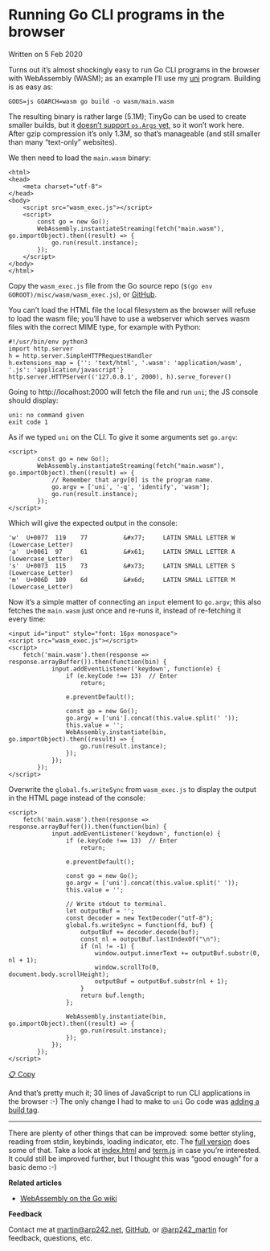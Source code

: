 # Running Go CLI programs in the browser

Written on 5 Feb 2020

Turns out it’s almost shockingly easy to run Go CLI programs in the browser with WebAssembly (WASM); as an example I’ll use my [uni](https://github.com/arp242/uni) program. Building is as easy as:

```
GOOS=js GOARCH=wasm go build -o wasm/main.wasm
```

The resulting binary is rather large (5.1M); TinyGo can be used to create smaller builds, but it [doesn’t support `os.Args` yet](https://github.com/tinygo-org/tinygo/issues/541), so it won’t work here. After gzip compression it’s only 1.3M, so that’s manageable (and still smaller than many “text-only” websites).

We then need to load the `main.wasm` binary:

```
<html>
<head>
    <meta charset="utf-8">
</head>
<body>
    <script src="wasm_exec.js"></script>
    <script>
        const go = new Go();
        WebAssembly.instantiateStreaming(fetch("main.wasm"), go.importObject).then((result) => {
            go.run(result.instance);
        });
    </script>
</body>
</html>
```

Copy the `wasm_exec.js` file from the Go source repo (`$(go env GOROOT)/misc/wasm/wasm_exec.js`), or [GitHub](https://github.com/golang/go/blob/master/misc/wasm/wasm_exec.js).

You can’t load the HTML file the local filesystem as the browser will refuse to load the wasm file; you’ll have to use a webserver which serves wasm files with the correct MIME type, for example with Python:

```
#!/usr/bin/env python3
import http.server
h = http.server.SimpleHTTPRequestHandler
h.extensions_map = {'': 'text/html', '.wasm': 'application/wasm', '.js': 'application/javascript'}
http.server.HTTPServer(('127.0.0.1', 2000), h).serve_forever()
```

Going to http://localhost:2000 will fetch the file and run `uni`; the JS console should display:

```
uni: no command given
exit code 1
```

As if we typed `uni` on the CLI. To give it some arguments set `go.argv`:

```
<script>
        const go = new Go();
        WebAssembly.instantiateStreaming(fetch("main.wasm"), go.importObject).then((result) => {
            // Remember that argv[0] is the program name.
            go.argv = ['uni', '-q', 'identify', 'wasm'];
            go.run(result.instance);
        });
</script>
```

Which will give the expected output in the console:

```
'w'  U+0077  119    77          &#x77;     LATIN SMALL LETTER W (Lowercase_Letter)
'a'  U+0061  97     61          &#x61;     LATIN SMALL LETTER A (Lowercase_Letter)
's'  U+0073  115    73          &#x73;     LATIN SMALL LETTER S (Lowercase_Letter)
'm'  U+006D  109    6d          &#x6d;     LATIN SMALL LETTER M (Lowercase_Letter)
```

Now it’s a simple matter of connecting an `input` element to `go.argv`; this also fetches the `main.wasm` just once and re-runs it, instead of re-fetching it every time:

```
<input id="input" style="font: 16px monospace">
<script src="wasm_exec.js"></script>
<script>
    fetch('main.wasm').then(response => response.arrayBuffer()).then(function(bin) {
            input.addEventListener('keydown', function(e) {
                if (e.keyCode !== 13)  // Enter
                    return;

                e.preventDefault();

                const go = new Go();
                go.argv = ['uni'].concat(this.value.split(' '));
                this.value = '';
                WebAssembly.instantiate(bin, go.importObject).then((result) => {
                    go.run(result.instance);
                });
            });
        });
</script>
```

Overwrite the `global.fs.writeSync` from `wasm_exec.js` to display the output in the HTML page instead of the console:

```
<script>
    fetch('main.wasm').then(response => response.arrayBuffer()).then(function(bin) {
            input.addEventListener('keydown', function(e) {
                if (e.keyCode !== 13)  // Enter
                    return;

                e.preventDefault();

                const go = new Go();
                go.argv = ['uni'].concat(this.value.split(' '));
                this.value = '';

                // Write stdout to terminal.
                let outputBuf = '';
                const decoder = new TextDecoder("utf-8");
                global.fs.writeSync = function(fd, buf) {
                    outputBuf += decoder.decode(buf);
                    const nl = outputBuf.lastIndexOf("\n");
                    if (nl != -1) {
                        window.output.innerText += outputBuf.substr(0, nl + 1);
                        window.scrollTo(0, document.body.scrollHeight);
                        outputBuf = outputBuf.substr(nl + 1);
                    }
                    return buf.length;
                };

                WebAssembly.instantiate(bin, go.importObject).then((result) => {
                    go.run(result.instance);
                });
            });
        });
</script>
```

[📋 Copy](https://www.arp242.net/wasm-cli.html#)

And that’s pretty much it; 30 lines of JavaScript to run CLI applications in the browser :-) The only change I had to make to `uni` Go code was [adding a build tag](https://github.com/arp242/uni/commit/bfd9a565343bce6469c67ea2ae3accad597afcb4#diff-c5818bddd7e55bf1374be45465e95062).

------

There are plenty of other things that can be improved: some better styling, reading from stdin, keybinds, loading indicator, etc. The [full version](https://arp242.github.io/uni-wasm/) does some of that. Take a look at [index.html](https://github.com/arp242/uni/blob/master/wasm/index.html) and [term.js](https://github.com/arp242/uni/blob/master/wasm/term.js) in case you’re interested. It could still be improved further, but I thought this was “good enough” for a basic demo :-)

**Related articles**

- [WebAssembly on the Go wiki](https://github.com/golang/go/wiki/WebAssembly)



**Feedback**

Contact me at 				[martin@arp242.net](mailto:martin@arp242.net), 				[GitHub](https://github.com/arp242/arp242.net/issues/new), or 				[@arp242_martin](https://twitter.com/arp242_martin) 				for feedback, questions, etc.
